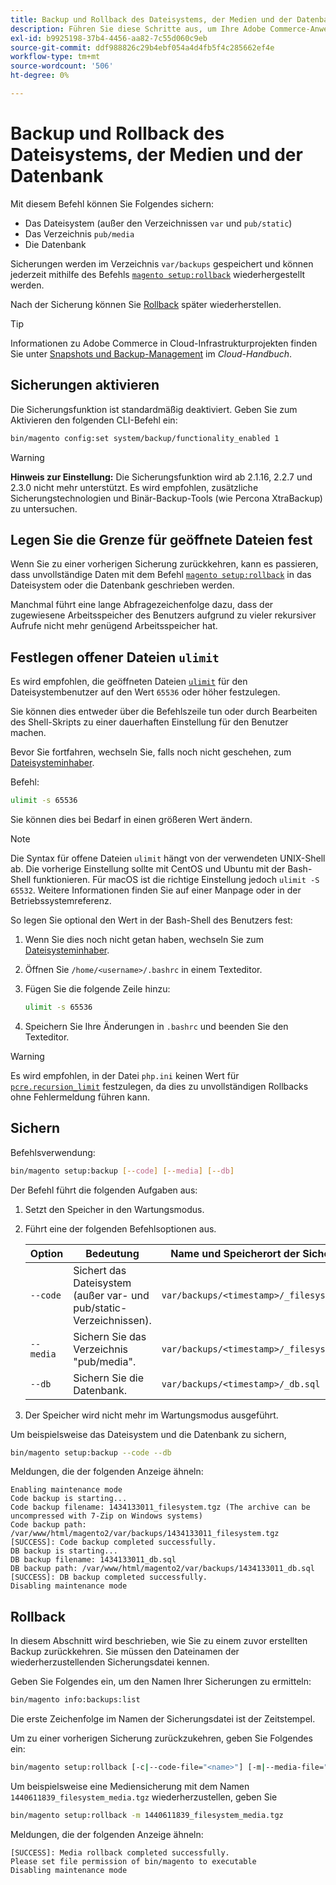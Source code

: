 ```yaml
---
title: Backup und Rollback des Dateisystems, der Medien und der Datenbank
description: Führen Sie diese Schritte aus, um Ihre Adobe Commerce-Anwendung zu sichern und wiederherzustellen.
exl-id: b9925198-37b4-4456-aa82-7c55d060c9eb
source-git-commit: ddf988826c29b4ebf054a4d4fb5f4c285662ef4e
workflow-type: tm+mt
source-wordcount: '506'
ht-degree: 0%

---
```


# Backup und Rollback des Dateisystems, der Medien und der Datenbank

Mit diesem Befehl können Sie Folgendes sichern:

* Das Dateisystem (außer den Verzeichnissen `var` und `pub/static`)
* Das Verzeichnis `pub/media`
* Die Datenbank

Sicherungen werden im Verzeichnis `var/backups` gespeichert und können jederzeit mithilfe des Befehls [`magento setup:rollback`](uninstall-modules.md#roll-back-the-file-system-database-or-media-files) wiederhergestellt werden.

Nach der Sicherung können Sie [Rollback](#rollback) später wiederherstellen.

>[!TIP]
>
>Informationen zu Adobe Commerce in Cloud-Infrastrukturprojekten finden Sie unter [Snapshots und Backup-Management](https://devdocs.magento.com/cloud/project/project-webint-snap.html) im _Cloud-Handbuch_.

## Sicherungen aktivieren

Die Sicherungsfunktion ist standardmäßig deaktiviert. Geben Sie zum Aktivieren den folgenden CLI-Befehl ein:

```bash
bin/magento config:set system/backup/functionality_enabled 1
```

>[!WARNING]
>
>**Hinweis zur Einstellung:**
>Die Sicherungsfunktion wird ab 2.1.16, 2.2.7 und 2.3.0 nicht mehr unterstützt. Es wird empfohlen, zusätzliche Sicherungstechnologien und Binär-Backup-Tools (wie Percona XtraBackup) zu untersuchen.

## Legen Sie die Grenze für geöffnete Dateien fest

Wenn Sie zu einer vorherigen Sicherung zurückkehren, kann es passieren, dass unvollständige Daten mit dem Befehl [`magento setup:rollback`](uninstall-modules.md#roll-back-the-file-system-database-or-media-files) in das Dateisystem oder die Datenbank geschrieben werden.

Manchmal führt eine lange Abfragezeichenfolge dazu, dass der zugewiesene Arbeitsspeicher des Benutzers aufgrund zu vieler rekursiver Aufrufe nicht mehr genügend Arbeitsspeicher hat.

## Festlegen offener Dateien `ulimit`

Es wird empfohlen, die geöffneten Dateien [`ulimit`](https://ss64.com/bash/ulimit.html) für den Dateisystembenutzer auf den Wert `65536` oder höher festzulegen.

Sie können dies entweder über die Befehlszeile tun oder durch Bearbeiten des Shell-Skripts zu einer dauerhaften Einstellung für den Benutzer machen.

Bevor Sie fortfahren, wechseln Sie, falls noch nicht geschehen, zum [Dateisysteminhaber](../prerequisites/file-system/overview.md).

Befehl:

```bash
ulimit -s 65536
```

Sie können dies bei Bedarf in einen größeren Wert ändern.

>[!NOTE]
>
>Die Syntax für offene Dateien `ulimit` hängt von der verwendeten UNIX-Shell ab. Die vorherige Einstellung sollte mit CentOS und Ubuntu mit der Bash-Shell funktionieren. Für macOS ist die richtige Einstellung jedoch `ulimit -S 65532`. Weitere Informationen finden Sie auf einer Manpage oder in der Betriebssystemreferenz.

So legen Sie optional den Wert in der Bash-Shell des Benutzers fest:

1. Wenn Sie dies noch nicht getan haben, wechseln Sie zum [Dateisysteminhaber](../prerequisites/file-system/overview.md).
1. Öffnen Sie `/home/<username>/.bashrc` in einem Texteditor.
1. Fügen Sie die folgende Zeile hinzu:

   ```bash
   ulimit -s 65536
   ```

1. Speichern Sie Ihre Änderungen in `.bashrc` und beenden Sie den Texteditor.

>[!WARNING]
>
>Es wird empfohlen, in der Datei `php.ini` keinen Wert für [`pcre.recursion_limit`](https://www.php.net/manual/en/pcre.configuration.php) festzulegen, da dies zu unvollständigen Rollbacks ohne Fehlermeldung führen kann.

## Sichern

Befehlsverwendung:

```bash
bin/magento setup:backup [--code] [--media] [--db]
```

Der Befehl führt die folgenden Aufgaben aus:

1. Setzt den Speicher in den Wartungsmodus.
1. Führt eine der folgenden Befehlsoptionen aus.

   | Option | Bedeutung | Name und Speicherort der Sicherungsdatei |
   |--- |--- |--- |
   | `--code` | Sichert das Dateisystem (außer var- und pub/static-Verzeichnissen). | `var/backups/<timestamp>/_filesystem.tgz` |
   | `--media` | Sichern Sie das Verzeichnis &quot;pub/media&quot;. | `var/backups/<timestamp>/_filesystem_media.tgz` |
   | `--db` | Sichern Sie die Datenbank. | `var/backups/<timestamp>/_db.sql` |

1. Der Speicher wird nicht mehr im Wartungsmodus ausgeführt.

Um beispielsweise das Dateisystem und die Datenbank zu sichern,

```bash
bin/magento setup:backup --code --db
```

Meldungen, die der folgenden Anzeige ähneln:

```terminal
Enabling maintenance mode
Code backup is starting...
Code backup filename: 1434133011_filesystem.tgz (The archive can be uncompressed with 7-Zip on Windows systems)
Code backup path: /var/www/html/magento2/var/backups/1434133011_filesystem.tgz
[SUCCESS]: Code backup completed successfully.
DB backup is starting...
DB backup filename: 1434133011_db.sql
DB backup path: /var/www/html/magento2/var/backups/1434133011_db.sql
[SUCCESS]: DB backup completed successfully.
Disabling maintenance mode
```

## Rollback

In diesem Abschnitt wird beschrieben, wie Sie zu einem zuvor erstellten Backup zurückkehren. Sie müssen den Dateinamen der wiederherzustellenden Sicherungsdatei kennen.

Geben Sie Folgendes ein, um den Namen Ihrer Sicherungen zu ermitteln:

```bash
bin/magento info:backups:list
```

Die erste Zeichenfolge im Namen der Sicherungsdatei ist der Zeitstempel.

Um zu einer vorherigen Sicherung zurückzukehren, geben Sie Folgendes ein:

```bash
bin/magento setup:rollback [-c|--code-file="<name>"] [-m|--media-file="<name>"] [-d|--db-file="<name>"]
```

Um beispielsweise eine Mediensicherung mit dem Namen `1440611839_filesystem_media.tgz` wiederherzustellen, geben Sie

```bash
bin/magento setup:rollback -m 1440611839_filesystem_media.tgz
```

Meldungen, die der folgenden Anzeige ähneln:

```terminal
[SUCCESS]: Media rollback completed successfully.
Please set file permission of bin/magento to executable
Disabling maintenance mode
```
